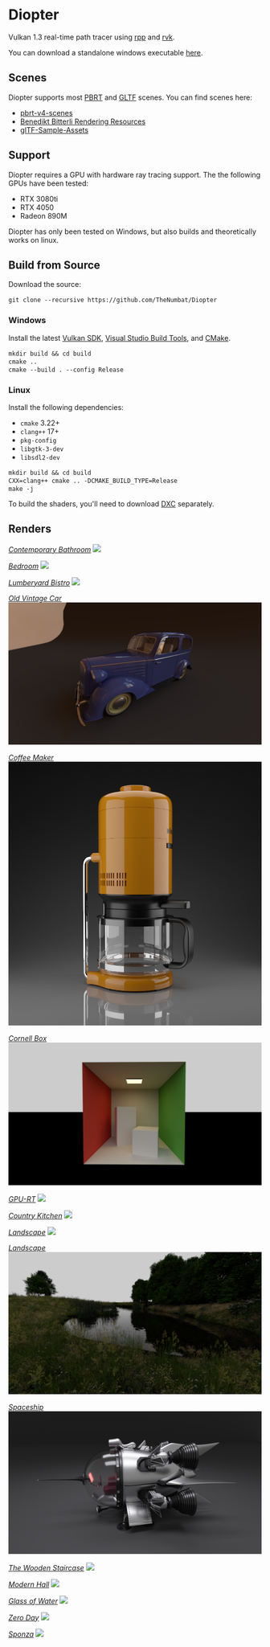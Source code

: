 
# Diopter

Vulkan 1.3 real-time path tracer using [rpp](https://github.com/TheNumbat/rpp) and [rvk](https://github.com/TheNumbat/rvk).

You can download a standalone windows executable [here]().

## Scenes

Diopter supports most [PBRT](https://pbr-book.org/4ed/contents) and [GLTF](https://www.khronos.org/glTF) scenes.
You can find scenes here:

- [pbrt-v4-scenes](https://github.com/mmp/pbrt-v4-scenes)
- [Benedikt Bitterli Rendering Resources](https://benedikt-bitterli.me/resources/)
- [glTF-Sample-Assets](https://github.com/KhronosGroup/glTF-Sample-Assets)

## Support

Diopter requires a GPU with hardware ray tracing support.
The the following GPUs have been tested:

- RTX 3080ti
- RTX 4050
- Radeon 890M

Diopter has only been tested on Windows, but also builds and theoretically works on linux.

## Build from Source

Download the source:
```
git clone --recursive https://github.com/TheNumbat/Diopter
```

### Windows

Install the latest [Vulkan SDK](https://vulkan.lunarg.com/), [Visual Studio Build Tools](https://visualstudio.microsoft.com/downloads/?q=build+tools), and [CMake](https://cmake.org/download/).

```
mkdir build && cd build
cmake ..
cmake --build . --config Release
```

### Linux

Install the following dependencies:

- `cmake` 3.22+
- `clang++` 17+
- `pkg-config`
- `libgtk-3-dev`
- `libsdl2-dev`

```
mkdir build && cd build
CXX=clang++ cmake .. -DCMAKE_BUILD_TYPE=Release
make -j
```

To build the shaders, you'll need to download [DXC](https://github.com/microsoft/DirectXShaderCompiler/releases) separately.

## Renders

[_Contemporary Bathroom_](https://benedikt-bitterli.me/resources/)
![](renders/bathroom.png)

[_Bedroom_](https://benedikt-bitterli.me/resources/)
![](renders/bedroom.png)

[_Lumberyard Bistro_](https://developer.nvidia.com/orca/amazon-lumberyard-bistro)
![](renders/bistro.png)

[_Old Vintage Car_](https://benedikt-bitterli.me/resources/)
![](renders/car.png)

[_Coffee Maker_](https://benedikt-bitterli.me/resources/)
![](renders/coffee.png)

[_Cornell Box_](https://benedikt-bitterli.me/resources/)
![](renders/cornell.png)

[_GPU-RT_](https://github.com/TheNumbat/GPU-RT)
![](renders/gears.png)

[_Country Kitchen_](https://benedikt-bitterli.me/resources/)
![](renders/kitchen.png)

[_Landscape_](https://github.com/mmp/pbrt-v4-scenes)
![](renders/landscape.png)

[_Landscape_](https://github.com/mmp/pbrt-v4-scenes)
![](renders/landscape2.png)

[_Spaceship_](https://benedikt-bitterli.me/resources/)
![](renders/spaceship.png)

[_The Wooden Staircase_](https://benedikt-bitterli.me/resources/)
![](renders/staircase.png)

[_Modern Hall_](https://benedikt-bitterli.me/resources/)
![](renders/staircase2.png)

[_Glass of Water_](https://benedikt-bitterli.me/resources/)
![](renders/water.png)

[_Zero Day_](https://github.com/mmp/pbrt-v4-scenes)
![](renders/zeroday.png)

[_Sponza_](https://github.com/KhronosGroup/glTF-Sample-Models/tree/main/2.0/Sponza)
![](renders/sponza.png)
